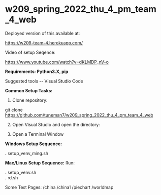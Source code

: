 # w209_spring_2022_thu_4_pm_team_4_web

Deployed version of this available at:

https://w209-team-4.herokuapp.com/

Video of setup Seqence:

https://www.youtube.com/watch?v=dKLMDP_nV-o

**Requirements: Python3.X, pip**

Suggested tools -- Visual Studio Code

**Common Setup Tasks:**

1. Clone repository:

git clone https://github.com/tuneman7/w209_spring_2022_thu_4_pm_team_4_web

2. Open Visual Studio and open the directory:

3.  Open a Terminal Window 

**Windows Setup Sequence:**


. setup_venv_ming.sh 


**Mac/Linux Setup Sequence:**
Run:

. setup_venv.sh  
. rd.sh


Some Test Pages:
/china
/china1
/piechart
/worldmap



